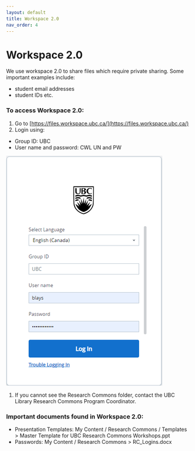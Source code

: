 ```yaml
---
layout: default
title: Workspace 2.0  
nav_order: 4
---
```

# Workspace 2.0
We use workspace 2.0 to share files which require private sharing. Some important examples include:
  - student email addresses
  - student IDs etc.
  
### To access Workspace 2.0:
1. Go to [https://files.workspace.ubc.ca/](https://files.workspace.ubc.ca/)
1. Login using:
* Group ID: UBC
* User name and password: CWL UN and PW

![](../assets/images/workspace20.PNG)
1. If you cannot see the Research Commons folder, contact the UBC Library Research Commons Program Coordinator. 

### Important documents found in Workspace 2.0:
 
- Presentation Templates: My Content / Research Commons / Templates > Master Template for UBC Research Commons Workshops.ppt
- Passwords: My Content / Research Commons > RC_Logins.docx
